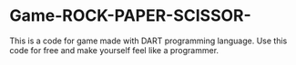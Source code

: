 # Game-ROCK-PAPER-SCISSOR-
This is a code for game made with DART programming language. Use this code for free and make yourself feel like a programmer. 
